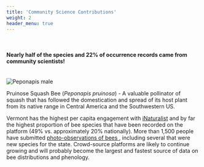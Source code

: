 ```yaml
---
title: 'Community Science Contributions'
weight: 2
header_menu: true
---
```

<br>

<div class="lead">
  <h4>Nearly half of the species and 22% of occurrence records came from community scientists!</h4>
</div>

<br>

<div class="row">
  <div class="col-lg-6">
    <img
      src="https://stateofbees.vtatlasoflife.org/images/Peponapis male.jpg"
      alt="Peponapis male"
      title= "Pruinose Squash Bee (<i>Peponapis pruinosa</i>)"
      style="margin: 0px"
    >
    <p class="caption">
      Pruinose Squash Bee (<i>Peponapis pruinosa</i>) - A valuable pollinator of squash that has followed the domestication and spread of its host plant from its native range in Central America and the Southwestern US.
    </p>
  </div>
  <div class="col-lg-6">
    Vermont has the highest per capita engagement with <a href="https://www.inaturalist.org/places/vermont-us" target=blank_>iNaturalist</a> and by far the highest proportion of bee species that have been recorded on the platform (49% vs. approximately 20% nationally). More than 1,500 people have submitted <a href=”https://www.inaturalist.org/projects/vermont-wild-bee-survey”>photo-observations of bees </a>, including several that were new species for the state. Crowd-source platforms are likely to continue growing and will probably become the largest and fastest source of data on bee distributions and phenology.
  </div>
</div>

